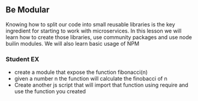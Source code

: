 ## Be Modular

Knowing how to split our code into small reusable libraries is the key ingredient for starting to work with microservices.
In this lesson we will learn how to create those libraries, use community packages and use node builin modules. 
We will also learn basic usage of NPM

### Student EX

- create a module that expose the function fibonacci(n)
- given a number n the function will calculate the finobacci of n
- Create another js script that will import that function using require and use the function you created